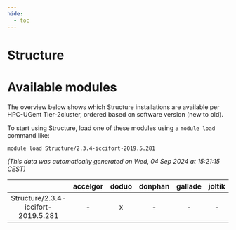 ```yaml
---
hide:
  - toc
---
```


Structure
=========

# Available modules


The overview below shows which Structure installations are available per HPC-UGent Tier-2cluster, ordered based on software version (new to old).

To start using Structure, load one of these modules using a `module load` command like:

```shell
module load Structure/2.3.4-iccifort-2019.5.281
```

*(This data was automatically generated on Wed, 04 Sep 2024 at 15:21:15 CEST)*  

| |accelgor|doduo|donphan|gallade|joltik|shinx|skitty|
| :---: | :---: | :---: | :---: | :---: | :---: | :---: | :---: |
|Structure/2.3.4-iccifort-2019.5.281|-|x|-|-|-|-|-|
